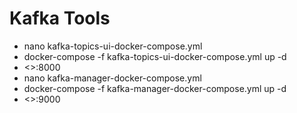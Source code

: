 # Kafka Tools

- nano kafka-topics-ui-docker-compose.yml
- docker-compose -f  kafka-topics-ui-docker-compose.yml up -d
- <<public ip>>:8000
- nano kafka-manager-docker-compose.yml
- docker-compose -f kafka-manager-docker-compose.yml up -d
- <<public ip>>:9000


